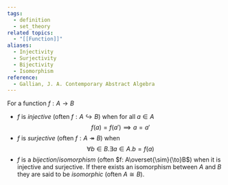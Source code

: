 ```yaml
---
tags:
  - definition
  - set_theory
related topics:
  - "[[Function]]"
aliases:
  - Injectivity
  - Surjectivity
  - Bijectivity
  - Isomorphism
reference:
  - Gallian, J. A. Contemporary Abstract Algebra
---
```

For a function $f:A\to B$
- $f$ is _injective_ (often $f: A\hookrightarrow B$) when for all $a\in A$$$
	f(a) = f(a') \implies a=a'
$$
- $f$ is _surjective_ (often $f: A\twoheadrightarrow B$) when$$
	\forall b\in B. \exists a\in A.b=f(a)
$$
- $f$ is a _bijection_/_isomorphism_ (often $f: A\overset{\sim}{\to}B$) when it is injective and surjective. If there exists an isomorphism between $A$ and $B$ they are said to be _isomorphic_ (often $A\cong B$).

